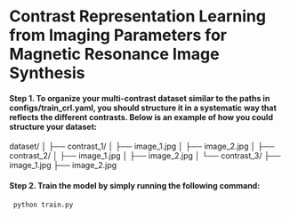 # Contrast Representation Learning from Imaging Parameters for Magnetic Resonance Image Synthesis

#### Step 1. To organize your multi-contrast dataset similar to the paths in configs/train_crl.yaml, you should structure it in a systematic way that reflects the different contrasts. Below is an example of how you could structure your dataset:
dataset/
│
├── contrast_1/
│   ├── image_1.jpg
│   ├── image_2.jpg
│
├── contrast_2/
│   ├── image_1.jpg
│   ├── image_2.jpg
│
└── contrast_3/
    ├── image_1.jpg
    ├── image_2.jpg
#### Step 2. Train the model by simply running the following command:
     
     python train.py
     
